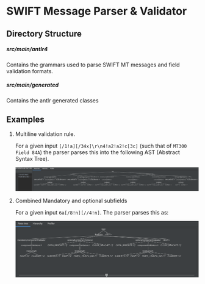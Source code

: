 # SWIFT Message Parser & Validator


## Directory Structure

##### src/main/antlr4
Contains the grammars used to parse SWIFT MT messages and field validation formats.

##### src/main/generated
Contains the antlr generated classes 

## Examples

1. Multiline validation rule.
    
    For a given input `[/1!a][/34x]\r\n4!a2!a2!c[3c]` (such that of `MT300 Field 84A`) the parser parses this into 
    the following AST (Abstract Syntax Tree).
    
    ![Multiline Validation Rule](/docs/multiline-val-parse-tree.png)

2. Combined Mandatory and optional subfields

    For a given input `6a[/8!n][//4!n]`. The parser parses this as:
    
    ![Combined Mandatory and Optional Rule](/docs/mandatory-with-optional.png)
    


